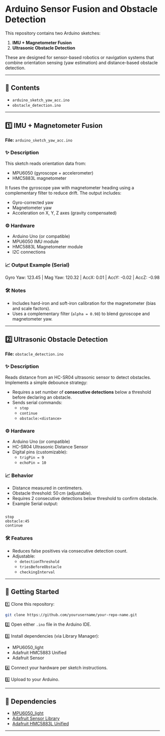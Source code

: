 # Arduino Sensor Fusion and Obstacle Detection

This repository contains two Arduino sketches:

1. **IMU + Magnetometer Fusion**  
2. **Ultrasonic Obstacle Detection**  

These are designed for sensor-based robotics or navigation systems that combine orientation sensing (yaw estimation) and distance-based obstacle detection.

---

## 📜 Contents

- `arduino_sketch_yaw_acc.ino`
- `obstacle_detection.ino`

---

## 1️⃣ IMU + Magnetometer Fusion

**File:** `arduino_sketch_yaw_acc.ino`  

### ✨ Description
This sketch reads orientation data from:
- MPU6050 (gyroscope + accelerometer)
- HMC5883L magnetometer

It fuses the gyroscope yaw with magnetometer heading using a complementary filter to reduce drift. The output includes:

- Gyro-corrected yaw
- Magnetometer yaw
- Acceleration on X, Y, Z axes (gravity compensated)

### ⚙️ Hardware
- Arduino Uno (or compatible)
- MPU6050 IMU module
- HMC5883L Magnetometer module
- I2C connections

### 📈 Output Example (Serial)


Gyro Yaw: 123.45 | Mag Yaw: 120.32 | AccX: 0.01 | AccY: -0.02 | AccZ: -0.98



### 🛠️ Notes
- Includes hard-iron and soft-iron calibration for the magnetometer (bias and scale factors).
- Uses a complementary filter (`alpha = 0.98`) to blend gyroscope and magnetometer yaw.

---

## 2️⃣ Ultrasonic Obstacle Detection

**File:** `obstacle_detection.ino`

### ✨ Description
Reads distance from an HC-SR04 ultrasonic sensor to detect obstacles. Implements a simple debounce strategy:

- Requires a set number of **consecutive detections** below a threshold before declaring an obstacle.
- Sends serial commands:
  - `stop`
  - `continue`
  - `obstacle:<distance>`

### ⚙️ Hardware
- Arduino Uno (or compatible)
- HC-SR04 Ultrasonic Distance Sensor
- Digital pins (customizable):
  - `trigPin = 9`
  - `echoPin = 10`

### 📈 Behavior
- Distance measured in centimeters.
- Obstacle threshold: 50 cm (adjustable).
- Requires 2 consecutive detections below threshold to confirm obstacle.
- Example Serial output:
```

stop
obstacle:45
continue

````

### 🛠️ Features
- Reduces false positives via consecutive detection count.
- Adjustable:
  - `detectionThreshold`
  - `triesBeforeObstacle`
  - `checkingInterval`

---

## 🚀 Getting Started

1️⃣ Clone this repository:

```bash
git clone https://github.com/yourusername/your-repo-name.git
````

2️⃣ Open either `.ino` file in the Arduino IDE.

3️⃣ Install dependencies (via Library Manager):

* MPU6050\_light
* Adafruit HMC5883 Unified
* Adafruit Sensor

4️⃣ Connect your hardware per sketch instructions.

5️⃣ Upload to your Arduino.

---

## 📌 Dependencies

* [MPU6050\_light](https://github.com/richardtechnologies/MPU6050_light)
* [Adafruit Sensor Library](https://github.com/adafruit/Adafruit_Sensor)
* [Adafruit HMC5883L Unified](https://github.com/adafruit/Adafruit_HMC5883_Unified)

---





